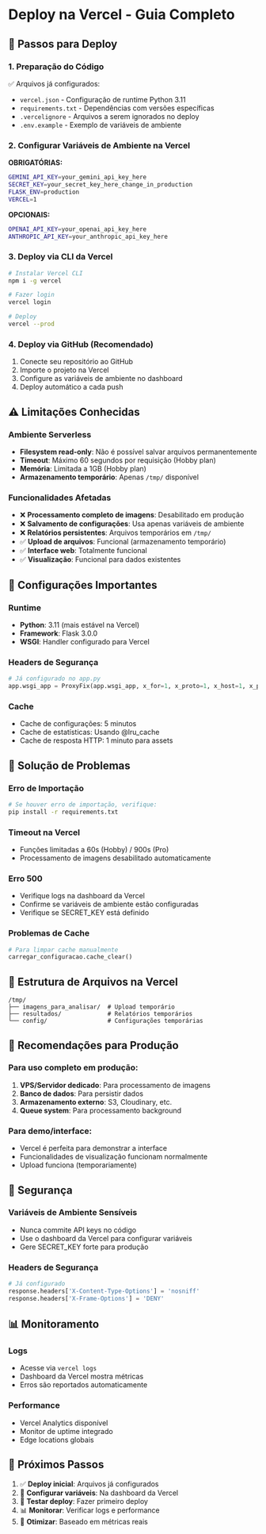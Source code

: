 # Deploy na Vercel - Guia Completo

## 🚀 Passos para Deploy

### 1. Preparação do Código
✅ Arquivos já configurados:
- `vercel.json` - Configuração de runtime Python 3.11
- `requirements.txt` - Dependências com versões específicas
- `.vercelignore` - Arquivos a serem ignorados no deploy
- `.env.example` - Exemplo de variáveis de ambiente

### 2. Configurar Variáveis de Ambiente na Vercel

**OBRIGATÓRIAS:**
```bash
GEMINI_API_KEY=your_gemini_api_key_here
SECRET_KEY=your_secret_key_here_change_in_production
FLASK_ENV=production
VERCEL=1
```

**OPCIONAIS:**
```bash
OPENAI_API_KEY=your_openai_api_key_here
ANTHROPIC_API_KEY=your_anthropic_api_key_here
```

### 3. Deploy via CLI da Vercel
```bash
# Instalar Vercel CLI
npm i -g vercel

# Fazer login
vercel login

# Deploy
vercel --prod
```

### 4. Deploy via GitHub (Recomendado)
1. Conecte seu repositório ao GitHub
2. Importe o projeto na Vercel
3. Configure as variáveis de ambiente no dashboard
4. Deploy automático a cada push

## ⚠️ Limitações Conhecidas

### Ambiente Serverless
- **Filesystem read-only**: Não é possível salvar arquivos permanentemente
- **Timeout**: Máximo 60 segundos por requisição (Hobby plan)
- **Memória**: Limitada a 1GB (Hobby plan)
- **Armazenamento temporário**: Apenas `/tmp/` disponível

### Funcionalidades Afetadas
- ❌ **Processamento completo de imagens**: Desabilitado em produção
- ❌ **Salvamento de configurações**: Usa apenas variáveis de ambiente
- ❌ **Relatórios persistentes**: Arquivos temporários em `/tmp/`
- ✅ **Upload de arquivos**: Funcional (armazenamento temporário)
- ✅ **Interface web**: Totalmente funcional
- ✅ **Visualização**: Funcional para dados existentes

## 🔧 Configurações Importantes

### Runtime
- **Python**: 3.11 (mais estável na Vercel)
- **Framework**: Flask 3.0.0
- **WSGI**: Handler configurado para Vercel

### Headers de Segurança
```python
# Já configurado no app.py
app.wsgi_app = ProxyFix(app.wsgi_app, x_for=1, x_proto=1, x_host=1, x_prefix=1)
```

### Cache
- Cache de configurações: 5 minutos
- Cache de estatísticas: Usando @lru_cache
- Cache de resposta HTTP: 1 minuto para assets

## 🐛 Solução de Problemas

### Erro de Importação
```bash
# Se houver erro de importação, verifique:
pip install -r requirements.txt
```

### Timeout na Vercel
- Funções limitadas a 60s (Hobby) / 900s (Pro)
- Processamento de imagens desabilitado automaticamente

### Erro 500
- Verifique logs na dashboard da Vercel
- Confirme se variáveis de ambiente estão configuradas
- Verifique se SECRET_KEY está definido

### Problemas de Cache
```python
# Para limpar cache manualmente
carregar_configuracao.cache_clear()
```

## 📁 Estrutura de Arquivos na Vercel

```
/tmp/
├── imagens_para_analisar/  # Upload temporário
├── resultados/             # Relatórios temporários
└── config/                 # Configurações temporárias
```

## 🌟 Recomendações para Produção

### Para uso completo em produção:
1. **VPS/Servidor dedicado**: Para processamento de imagens
2. **Banco de dados**: Para persistir dados
3. **Armazenamento externo**: S3, Cloudinary, etc.
4. **Queue system**: Para processamento background

### Para demo/interface:
- Vercel é perfeita para demonstrar a interface
- Funcionalidades de visualização funcionam normalmente
- Upload funciona (temporariamente)

## 🔐 Segurança

### Variáveis de Ambiente Sensíveis
- Nunca commite API keys no código
- Use o dashboard da Vercel para configurar variáveis
- Gere SECRET_KEY forte para produção

### Headers de Segurança
```python
# Já configurado
response.headers['X-Content-Type-Options'] = 'nosniff'
response.headers['X-Frame-Options'] = 'DENY'
```

## 📊 Monitoramento

### Logs
- Acesse via `vercel logs`
- Dashboard da Vercel mostra métricas
- Erros são reportados automaticamente

### Performance
- Vercel Analytics disponível
- Monitor de uptime integrado
- Edge locations globais

## 🎯 Próximos Passos

1. ✅ **Deploy inicial**: Arquivos já configurados
2. 🔄 **Configurar variáveis**: Na dashboard da Vercel
3. 🚀 **Testar deploy**: Fazer primeiro deploy
4. 📊 **Monitorar**: Verificar logs e performance
5. 🔧 **Otimizar**: Baseado em métricas reais